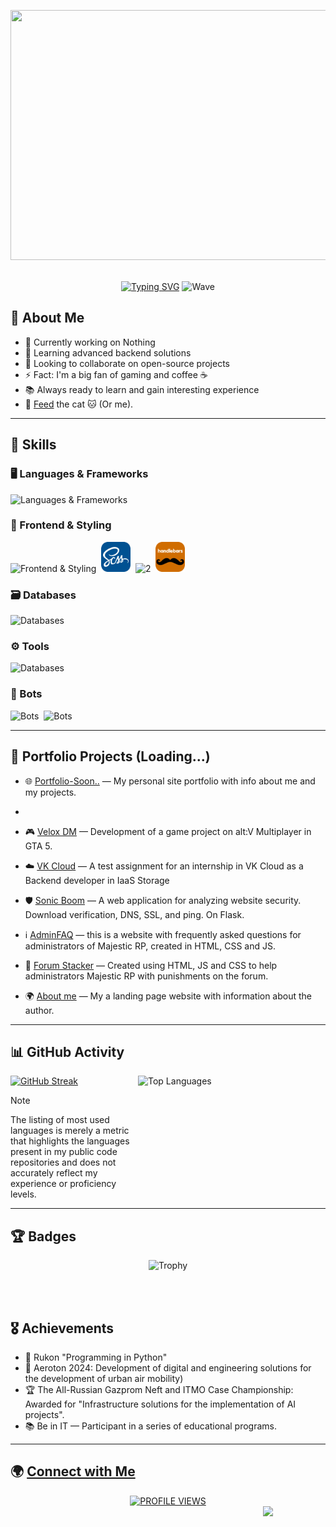 <img src="https://user-images.githubusercontent.com/74038190/225813708-98b745f2-7d22-48cf-9150-083f1b00d6c9.gif" width="2500" height="400"></img>
<br></br>

<div align="center">
  <a href="https://housemiv.com">
    <img src="https://readme-typing-svg.demolab.com?font=Poppins&size=40&pause=1000&color=ffffff&vCenter=true&center=true&width=800&lines=Hi+%2C+World!+👋+My+name+is+Michael" alt="Typing SVG" /></a>
  <img src="https://media.giphy.com/media/hvRJCLFzcasrR4ia7z/giphy.gif" width="30" alt="Wave" />
</div>

## 🚀 About Me  
- 🔭 Currently working on Nothing  
- 🌱 Learning advanced backend solutions  
- 👯 Looking to collaborate on open-source projects  
- ⚡ Fact: I'm a big fan of gaming and coffee ☕
- 📚 Always ready to learn and gain interesting experience
- 💸 [Feed](https://www.donationalerts.com/r/housemiv) the cat 🐱 (Or me).

---

## 🔧 Skills

### 🖥️ Languages & Frameworks  
![Languages & Frameworks](https://go-skill-icons.vercel.app/api/icons?i=python,go,javascript,typescript,nodejs,vuejs,react)

### 🎨 Frontend & Styling  
![Frontend & Styling](https://go-skill-icons.vercel.app/api/icons?i=html,css,sass)&nbsp;&nbsp;<img src="https://raw.githubusercontent.com/HouseMiv/PNG/main/asset/scss.png" width="47" height="48">&nbsp;&nbsp;![2](https://go-skill-icons.vercel.app/api/icons?i=pug)&nbsp;&nbsp;<img src="https://raw.githubusercontent.com/HouseMiv/PNG/main/asset/Hbars.png" width="47" height="48">

### 🗃️ Databases  
![Databases](https://go-skill-icons.vercel.app/api/icons?i=mysql)

### ⚙️ Tools  
![Databases](https://go-skill-icons.vercel.app/api/icons?i=vscode,github,git,photoshop,premiere,aftereffects,)

### 🤖 Bots  
![Bots](https://go-skill-icons.vercel.app/api/icons?i=telegram)&nbsp;&nbsp;![Bots](https://go-skill-icons.vercel.app/api/icons?i=discord)

---

## 💼 Portfolio Projects (Loading...)
- 🌐 [Portfolio-Soon..]() — My personal site portfolio with info about me and my projects.

-
- 🎮 [Velox DM](https://github.com/q-Merlin-p/Velox) — Development of a game project on alt:V Multiplayer in GTA 5.
- ☁️ [VK Cloud](https://github.com/HouseMiv/test-vk) — A test assignment for an internship in VK Cloud as a Backend developer in IaaS Storage
- 🛡️ [Sonic Boom](https://github.com/HouseMiv/SonicBoom) — A web application for analyzing website security. Download verification, DNS, SSL, and ping. On Flask.
- ℹ️ [AdminFAQ](https://github.com/HouseMiv/AdminFAQ) — this is a website with frequently asked questions for administrators of Majestic RP, created in HTML, CSS and JS.
- 🧮 [Forum Stacker](https://github.com/HouseMiv/MajeticHub-Forum) — Created using HTML, JS and CSS to help administrators Majestic RP with punishments on the forum.
- 🌍 [About me](https://housemiv.github.io/HouseMiv/) — My a landing page website with information about the author.
---

## 📊 GitHub Activity 

<div>
<a href="https://github.com/HouseMiv">
<img align="right" alt="Top Languages" src="https://github-readme-stats.vercel.app/api/top-langs/?username=HouseMiv&langs_count=8&layout=compact&theme=codeSTACKr&hide_border=true&bg_color=0D1117&count_private=false&title_color=d3d3d3" width="300" height="195"/></a>
  
[![GitHub Streak](https://streak-stats.demolab.com?user=HouseMiv&theme=github-dark&hide_border=true&date_format=j%20M%5B%20Y%5D&stroke=E63DDE&fire=F926FF&currStreakNum=FFFFFF&sideLabels=D3D3D3&sideNums=ECECEC&ring=F544FC&currStreakLabel=FFFFFF&dates=969696)](https://git.io/streak-stats)

</div>

> [!NOTE]
> The listing of most used languages is merely a metric that highlights the languages present in my public code repositories and does not accurately reflect my experience or proficiency levels.
---

## 🏆 Badges
<div align="center">
  
![Trophy](https://github-profile-trophy.vercel.app/?username=HouseMiv&no-frame=true&theme=darkhub)

</div>

<br></br>

## 🎖 Achievements
- 🏅 Rukon "Programming in Python"
- 🥇 Aeroton 2024: Development of digital and engineering solutions for the development of urban air mobility)
- 🏆 The All-Russian Gazprom Neft and ITMO Case Championship: Awarded for "Infrastructure solutions for the implementation of AI projects".
- 📚 Be in IT — Participant in a series of educational programs.
---

## 🌍 [Connect with Me](https://housemiv.github.io/HouseMiv/) 

<div align="center">
   <a href="https://visitorbadge.io/status?path=https%3A%2F%2Fgithub.com%2FHouseMiv">
      <img src="https://api.visitorbadge.io/api/visitors?path=https%3A%2F%2Fgithub.com%2FHouseMiv&label=PROFILE%20VIEWS&labelColor=gray&countColor=%23007bff" alt="PROFILE VIEWS"/>
   </a>
</div>
<img src="https://i.pinimg.com/originals/85/9c/84/859c843258e41f3fa647a920bb3b7fe1.gif" align = "right" width="100">
